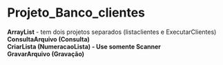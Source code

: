 # Projeto_Banco_clientes

<b>ArrayList</b> - tem dois projetos separados (listaclientes e ExecutarClientes) <br/>
<b>ConsultaArquivo<b> (Consulta) <br/>
<b>CriarLista</b> (NumeracaoLista) - Use somente Scanner <br/>
<b>GravarArquivo</b> (Gravação) <br/>
